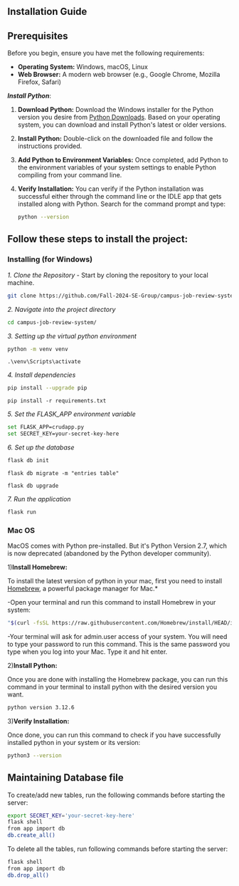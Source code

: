 ## Installation Guide

## Prerequisites
Before you begin, ensure you have met the following requirements:

- **Operating System:** Windows, macOS, Linux
- **Web Browser:** A modern web browser (e.g., Google Chrome, Mozilla Firefox, Safari)

***Install Python***:
1. **Download Python:**
   Download the Windows installer for the Python version you desire from [Python Downloads](https://www.python.org/downloads/). Based on your operating system, you can download and install Python's latest or older versions. 

2. **Install Python:**
   Double-click on the downloaded file and follow the instructions provided.

3. **Add Python to Environment Variables:**
   Once completed, add Python to the environment variables of your system settings to enable Python compiling from your command line.

4. **Verify Installation:**
   You can verify if the Python installation was successful either through the command line or the IDLE app that gets installed along with Python. Search for the command prompt and type:
   ```bash
   python --version
   
## Follow these steps to install the project:

### Installing (for Windows)

*1. Clone the Repository* - Start by cloning the repository to your local machine. 

``` bash
git clone https://github.com/Fall-2024-SE-Group/campus-job-review-system.git
```

*2. Navigate into the project directory*

``` bash
cd campus-job-review-system/
```

*3. Setting up the virtual python environment*
```bash
python -m venv venv
```
```
.\venv\Scripts\activate
```

*4. Install dependencies*

``` bash
pip install --upgrade pip
```
```
pip install -r requirements.txt
```

*5. Set the FLASK_APP environment variable*

``` bash
set FLASK_APP=crudapp.py
set SECRET_KEY=your-secret-key-here
```

*6. Set up the database*
``` bash
flask db init
```
```
flask db migrate -m "entries table"
```
```
flask db upgrade
```

*7. Run the application*
``` bash
flask run
```


### Mac OS

MacOS comes with Python pre-installed. But it's Python Version 2.7, which is now deprecated (abandoned by the Python developer community).

1)**Install Homebrew:**

To install the latest version of python in your mac, first you need to install [Homebrew](https://brew.sh/), a powerful package manager for Mac.*

-Open your terminal and run this command to install Homebrew in your system:
```bash
"$(curl -fsSL https://raw.githubusercontent.com/Homebrew/install/HEAD/install.sh)"
```
-Your terminal will ask for admin.user access of your system. You will need to type your password to run this command. This is the same password you type when you log into your Mac. Type it and hit enter.


2)**Install Python:**

Once you are done with installing the Homebrew package, you can run this command in your terminal to install python with the desired version you want.
```bash
python version 3.12.6
```

3)**Verify Installation:**

Once done, you can run this command to check if you have successfully installed python in your system or its version:
```bash
python3 --version
```

## Maintaining Database file

To create/add new tables, run the following commands before starting the server:
```bash
export SECRET_KEY='your-secret-key-here'
flask shell
from app import db
db.create_all()
````

To delete all the tables, run following commands before starting the server:
```bash
flask shell
from app import db
db.drop_all()
```

